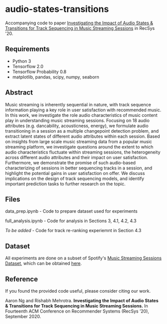 # audio-states-transitions
Accompanying code to paper [Investigating the Impact of Audio States & Transitions for Track Sequencing in Music Streaming Sessions](https://aaronng91.github.io/papers/recsys2020-audio-states.pdf) in RecSys '20.

## Requirements
- Python 3
- Tensorflow 2.0
- Tensorflow Probability 0.8
- matplotlib, pandas, scipy, numpy, seaborn

## Abstract
Music streaming is inherently sequential in nature, with track sequence information playing a key role in user satisfaction with recommended music. In this work, we investigate the role audio characteristics of music content play in understanding music streaming sessions. Focusing on 18 audio attributes (e.g. dancability, acousticness, energy), we formulate audio transitioning in a session as a multiple changepoint detection problem, and extract latent states of different audio attributes within each session. Based on insights from large scale music streaming data from a popular music streaming platform, we investigate questions around the extent to which audio characteristics fluctuate within streaming sessions, the heterogeneity across different audio attributes and their impact on user satisfaction. Furthermore, we demonstrate the promise of such audio-based characterizing of sessions in better sequencing tracks in a session, and highlight the potential gains in user satisfaction on offer. We discuss implications on the design of track sequencing models, and identify important prediction tasks to further research on the topic.

## Files
data_prep.ipynb - Code to prepare dataset used for experiments

full_analysis.ipynb - Code for analysis in Sections 3, 4.1, 4.2, 4.3

*To be added* - Code for track re-ranking experiemnt in Section 4.3

## Dataset
All experiments are done on a subset of Spotify's [Music Streaming Sessions Dataset](https://arxiv.org/abs/1901.09851), which can be obtained [here](https://www.aicrowd.com/challenges/spotify-sequential-skip-prediction-challenge).

## Reference
If you found the provided code useful, please consider citing our work.

Aaron Ng and Rishabh Mehrotra. **Investigating the Impact of Audio States & Transitions for Track Sequencing in Music Streaming Sessions.** In Fourteenth ACM Conference on Recommender Systems (RecSys ’20), September 2020.
